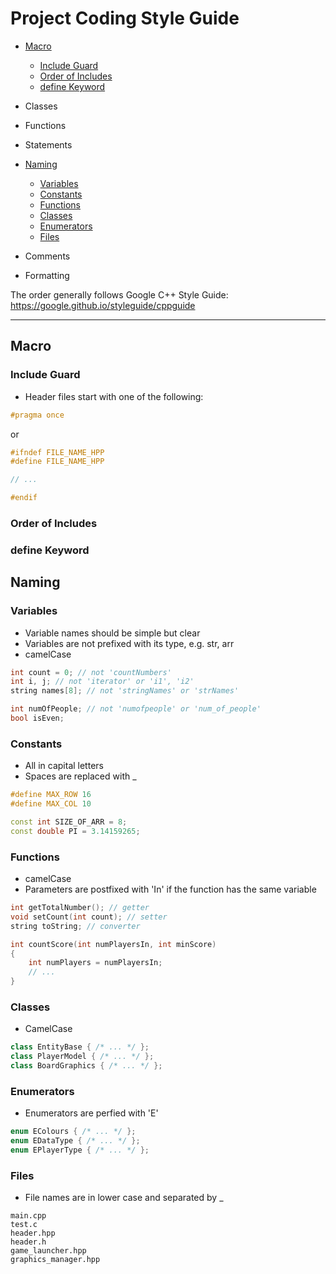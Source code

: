 # Project Coding Style Guide

- [Macro](#Macro)
	- [Include Guard](#Include-Guard)
	- [Order of Includes](#Order-of-Includes)
	- [define Keyword](#define-Keyword)

- Classes


- Functions

- Statements

- [Naming](#naming)
	- [Variables](#variables)
	- [Constants](#constants)
	- [Functions](#functions)
	- [Classes](#classes)
	- [Enumerators](#enumerators)
	- [Files](#files)

- Comments

- Formatting

The order generally follows Google C++ Style Guide: https://google.github.io/styleguide/cppguide

----------------------------------------------------------------

## Macro

### Include Guard

- Header files start with one of the following:

``` C++
#pragma once
```

or

``` C++
#ifndef FILE_NAME_HPP
#define FILE_NAME_HPP

// ...

#endif
```

### Order of Includes

### define Keyword


## Naming

### Variables

- Variable names should be simple but clear
- Variables are not prefixed with its type, e.g. str, arr
- camelCase

``` C++
int count = 0; // not 'countNumbers'
int i, j; // not 'iterator' or 'i1', 'i2'
string names[8]; // not 'stringNames' or 'strNames'

int numOfPeople; // not 'numofpeople' or 'num_of_people'
bool isEven;
```

### Constants

- All in capital letters
- Spaces are replaced with \_

``` C++
#define MAX_ROW 16
#define MAX_COL 10

const int SIZE_OF_ARR = 8;
const double PI = 3.14159265;
```

### Functions

- camelCase
- Parameters are postfixed with 'In' if the function has the same variable

``` C++
int getTotalNumber(); // getter
void setCount(int count); // setter
string toString; // converter

int countScore(int numPlayersIn, int minScore)
{
	int numPlayers = numPlayersIn;
	// ...
}
```

### Classes

- CamelCase

``` C++
class EntityBase { /* ... */ };
class PlayerModel { /* ... */ };
class BoardGraphics { /* ... */ };
```

### Enumerators

- Enumerators are perfied with 'E'

``` C++
enum EColours { /* ... */ };
enum EDataType { /* ... */ };
enum EPlayerType { /* ... */ };
```

### Files

- File names are in lower case and separated by \_

```
main.cpp
test.c
header.hpp
header.h
game_launcher.hpp
graphics_manager.hpp
```